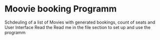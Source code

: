 # Moovie booking Programm
Schdeuling of a list of Movies with generated bookings, count of seats and User Interface
Read the Read me in the file section to set up and use the programm

